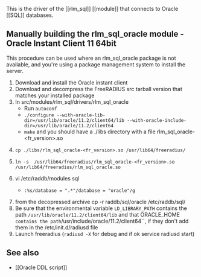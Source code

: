 This is the driver of the [[rlm_sql]] [[module]] that connects to Oracle [[SQL]] databases.

## Manually building the rlm_sql_oracle module - Oracle Instant Client 11 64bit
This procedure can be used where an rlm_sql_oracle package is not available, and you're using a package management system to install the server.

1. Download and install the Oracle instant client
2. Download and decompress the FreeRADIUS src tarball version that matches your installed package
3. In src/modules/rlm_sql/drivers/rlm_sql_oracle
    * Run ``autoconf``
    * ``./configure --with-oracle-lib-dir=/usr/lib/oracle/11.2/client64/lib --with-oracle-include-dir=/usr/lib/oracle/11.2/client64``
    * ``make`` and you should have a ./libs directory with a file rlm_sql_oracle-<fr_version>.so
4.     cp ./libs/rlm_sql_oracle-<fr_version>.so /usr/lib64/freeradius/
6.     ln -s  /usr/lib64/freeradius/rlm_sql_oracle-<fr_version>.so /usr/lib64/freeradius/rlm_sql_oracle.so
6. vi /etc/raddb/modules sql
    *     :%s/database = ".*"/database = "oracle"/g
7. from the decopressed archive cp -r raddb/sql/oracle /etc/raddb/sql/
8. Be sure that the environmental variable ``LD_LIBRARY_PATH`` contains the path ``/usr/lib/oracle/11.2/client64/lib`` and that ORACLE_HOME``  contains the path ``/usr/include/oracle/11.2/client64``, if they don't add them in the /etc/init.d/radiusd file
9. Launch freeradius (``radiusd -X`` for debug and if ok service radiusd start)

## See also
* [[Oracle DDL script]]